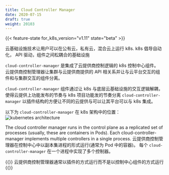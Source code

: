 ```yaml
---
title: Cloud Controller Manager
date: 2020-07-15
draft: true
weight: 20103
---
```

{{< feature-state for_k8s_version="v1.11" state="beta" >}}

云基础设施技术让用户可以在公有云，私有云，混合云上运行 k8s. k8s 倡导自动化， API 驱动，组件之间松耦合的基础设施

`cloud-controller-manager` 是集成了云提供商控制逻辑的 k8s 控制中心组件。 云提供商控制管理器让集群与云提供商提供的 API 相关系并让与云平台交互的组件和与集群交互的组件分离。

`cloud-controller-manager` 组件通过让 k8s 与底层云基础设施的交互逻辑解耦，使得云提供上功能发布的节奏与 k8s 项目功能发的节奏分离
`cloud-controller-manager` 以插件结构的方便让不同的云提供与可以让其平台可以与 k8s 集成。

以下为 `cloud-controller-manager` 在 k8s 架构中的位置：
![kubernetes architecture](https://d33wubrfki0l68.cloudfront.net/7016517375d10c702489167e704dcb99e570df85/7bb53/images/docs/components-of-kubernetes.png)

The cloud controller manager runs in the control plane as a replicated set of processes (usually, these are containers in Pods). Each cloud-controller-manager implements multiple controllers in a single process.
云提供商控制管理器在控制中心中以副本集进程的形式运行(通常为 Pod 中的容器)。 每个 `cloud-controller-manager` 在一个进程中实现了多个控制器。

{{<node>}}
云提供商控制管理器通常以插件的方式运行而不是以控制中心组件的方式运行
{{</node>}}
